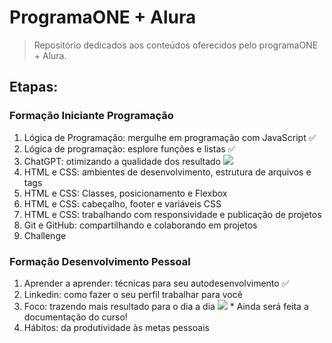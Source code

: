 # ProgramaONE + Alura
> Repositório dedicados aos conteúdos oferecidos pelo programaONE + Alura.

## Etapas: 

### Formação Iniciante Programação

1. Lógica de Programação: mergulhe em programação com JavaScript :white_check_mark:
2. Lógica de programação: esplore funções e listas :white_check_mark:
3. ChatGPT: otimizando a qualidade dos resultado ![](https://geps.dev/progress/75)
4. HTML e CSS: ambientes de desenvolvimento, estrutura de arquivos e tags 
5. HTML e CSS: Classes, posicionamento e Flexbox
6. HTML e CSS: cabeçalho, footer e variáveis CSS
7. HTML e CSS: trabalhando com responsividade e publicação de projetos
8. Git e GitHub: compartilhando e colaborando em projetos
9. Challenge

### Formação Desenvolvimento Pessoal

1. Aprender a aprender: técnicas para seu autodesenvolvimento :white_check_mark:
2. Linkedin: como fazer o seu perfil trabalhar para você 
3. Foco: trazendo mais resultado para o dia a dia ![](https://geps.dev/progress/45) * Ainda será feita a documentação do curso!
4. Hábitos: da produtividade às metas pessoais